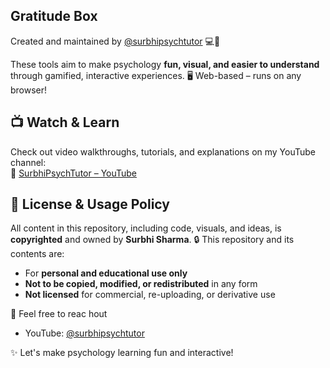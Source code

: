 ## Gratitude Box

Created and maintained by [@surbhipsychtutor](https://www.youtube.com/@surbhipsychtutor) 💻📘

These tools aim to make psychology **fun, visual, and easier to understand** through gamified, interactive experiences.
 🖥️ Web-based – runs on any browser!

## 📺 Watch & Learn
Check out video walkthroughs, tutorials, and explanations on my YouTube channel:  
🎥 [SurbhiPsychTutor – YouTube](https://www.youtube.com/@surbhipsychtutor)

## 📜 License & Usage Policy
All content in this repository, including code, visuals, and ideas, is **copyrighted** and owned by **Surbhi Sharma**.
🔒 This repository and its contents are:
- For **personal and educational use only**
- **Not to be copied, modified, or redistributed** in any form
- **Not licensed** for commercial, re-uploading, or derivative use

📩 Feel free to reac hout
- YouTube: [@surbhipsychtutor](https://www.youtube.com/@surbhipsychtutor)

✨ Let's make psychology learning fun and interactive!

